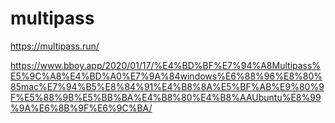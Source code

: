 
#  multipass

https://multipass.run/


https://www.bboy.app/2020/01/17/%E4%BD%BF%E7%94%A8Multipass%E5%9C%A8%E4%BD%A0%E7%9A%84windows%E6%88%96%E8%80%85mac%E7%94%B5%E8%84%91%E4%B8%8A%E5%BF%AB%E9%80%9F%E5%88%9B%E5%BB%BA%E4%B8%80%E4%B8%AAUbuntu%E8%99%9A%E6%8B%9F%E6%9C%BA/


